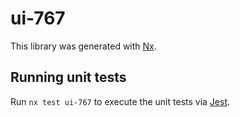 # ui-767

This library was generated with [Nx](https://nx.dev).

## Running unit tests

Run `nx test ui-767` to execute the unit tests via [Jest](https://jestjs.io).
